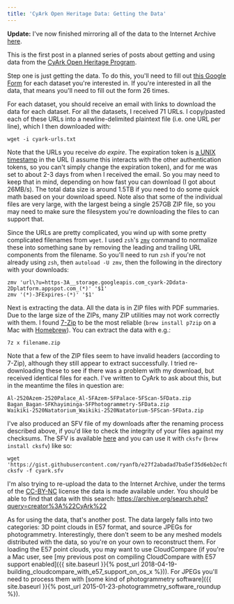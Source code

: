 ```yaml
---
title: 'CyArk Open Heritage Data: Getting the Data'
---
```


**Update:** I've now finished mirroring all of the data to the Internet Archive [here](https://archive.org/search.php?query=creator%3A%22CyArk%22).

This is the first post in a planned series of posts about getting and using data from the [CyArk Open Heritage Program](http://artsandculture.google.com/project/cyark).

Step one is just getting the data. To do this, you'll need to fill out [this Google Form](https://docs.google.com/forms/d/e/1FAIpQLSehblS2-2A-FKs2q2OxF5i0jDmlJbCQj0GLW3Uc6_WLCRr6rA/viewform) for each dataset you're interested in. If you're interested in all the data, that means you'll need to fill out the form 26 times.

For each dataset, you should receive an email with links to download the data for each dataset. For all the datasets, I received 71 URLs. I copy/pasted each of these URLs into a newline-delimited plaintext file (i.e. one URL per line), which I then downloaded with:

    wget -i cyark-urls.txt

Note that the URLs you receive *do expire*. The expiration token is [a UNIX timestamp](https://www.epochconverter.com/) in the URL (I assume this interacts with the other authentication tokens, so you can't simply change the expiration token), and for me was set to about 2-3 days from when I received the email. So you may need to keep that in mind, depending on how fast you can download (I got about 26MB/s). The total data size is around 1.5TB if you need to do some quick math based on your download speed. Note also that some of the individual files are very large, with the largest being a single 257GB ZIP file, so you may need to make sure the filesystem you're downloading the files to can support that.

Since the URLs are pretty complicated, you wind up with some pretty complicated filenames from `wget`. I used `zsh`'s [`zmv`](http://zshwiki.org/home/builtin/functions/zmv) command to normalize these into something sane by removing the leading and trailing URL components from the filename. So you'll need to run `zsh` if you're not already using `zsh`, then `autoload -U zmv`, then the following in the directory with your downloads:

    zmv 'url\?u=https-3A__storage.googleapis.com_cyark-2Ddata-2Dplatform.appspot.com_(*)' '$1'
    zmv '(*)-3FExpires-(*)' '$1'

Next is extracting the data. All the data is in ZIP files with PDF summaries. Due to the large size of the ZIPs, many ZIP utilities may not work correctly with them. I found [7-Zip](https://www.7-zip.org/) to be the most reliable (`brew install p7zip` on a Mac with [Homebrew](https://brew.sh/)). You can extract the data with e.g.:

    7z x filename.zip

Note that a few of the ZIP files seem to have invalid headers (according to 7-Zip), although they still appear to extract successfully. I tried re-downloading these to see if there was a problem with my download, but received identical files for each. I've written to CyArk to ask about this, but in the meantime the files in question are:

    Al-2520Azem-2520Palace_Al-5FAzem-5FPalace-5FScan-5FData.zip
    Bagan_Bagan-5FKhayiminga-5FPhotogrammetry-5FData.zip
    Waikiki-2520Natatorium_Waikiki-2520Natatorium-5FScan-5FData.zip

I've also produced an SFV file of my downloads after the renaming process described above, if you'd like to check the integrity of your files against my checksums. The SFV is available [here](https://gist.github.com/ryanfb/e27f2abadad7ba5ef35d6eb2ecf00c7b) and you can use it with `cksfv` (`brew install cksfv`) like so:

    wget 'https://gist.githubusercontent.com/ryanfb/e27f2abadad7ba5ef35d6eb2ecf00c7b/raw/dfa0eaf8530b36833cdc74d63a02c95ec829e957/cyark.sfv'
    cksfv -f cyark.sfv

I'm also trying to re-upload the data to the Internet Archive, under the terms of the [CC-BY-NC](https://creativecommons.org/licenses/by-nc/4.0/) license the data is made available under. You should be able to find that data with this search: <https://archive.org/search.php?query=creator%3A%22CyArk%22>

As for using the data, that's another post. The data largely falls into two categories: 3D point clouds in E57 format, and source JPEGs for photogrammetry. Interestingly, there don't seem to be any meshed models distributed with the data, so you're on your own to reconstruct them. For loading the E57 point clouds, you may want to use CloudCompare (if you're a Mac user, see [my previous post on compiling CloudCompare with E57 support enabled]({{ site.baseurl }}{% post_url 2018-04-19-building_cloudcompare_with_e57_support_on_os_x %})). For JPEGs you'll need to process them with [some kind of photogrammetry software]({{ site.baseurl }}{% post_url 2015-01-23-photogrammetry_software_roundup %}).
